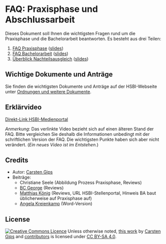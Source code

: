 # FAQ: Praxisphase und Abschlussarbeit

Dieses Dokument soll Ihnen die wichtigsten Fragen rund um die Praxisphase und die Bachelorarbeit
beantworten. Es besteht aus drei Teilen:

1.  [FAQ Praxisphase](faq_praxisphase.md)
    ([slides](https://github.com/cagix/faq-praxisphase-abschlussarbeit/blob/_slides/faq_praxisphase.pdf))
2.  [FAQ Bachelorarbeit](faq_abschlussarbeit.md)
    ([slides](https://github.com/cagix/faq-praxisphase-abschlussarbeit/blob/_slides/faq_abschlussarbeit.pdf))
3.  [Überblick Nachteilsausgleich](faq_nachteilsausgleich.md)
    ([slides](https://github.com/cagix/faq-praxisphase-abschlussarbeit/blob/_slides/faq_nachteilsausgleich.pdf))

## Wichtige Dokumente und Anträge

Sie finden die wichtigsten Dokumente und Anträge auf der HSBI-Webseite unter
[Ordnungen und weitere Dokumente](https://www.hsbi.de/studiengaenge/downloads/informatik-bachelor).

## Erklärvideo

[Direkt-Link HSBI-Medienportal](https://www.hsbi.de/medienportal/m/b91f1872f5727abc899606ab4fdf23bb2d068fbdf61b6b59e4e25254de7272eb5528d8b9721b6bdaa99796527d0fb9673022ee83d6b4d2d19e83b827fd9d55a7)

_Anmerkung_: Das verlinkte Video bezieht sich auf einen älteren Stand der FAQ. Bitte vergleichen Sie deshalb
die Informationen unbedingt mit der schriftlichen Version der FAQ. Die wichtigsten Punkte haben sich aber
nicht verändert. (_Ein neues Video ist im Entstehen._)

## Credits

-   Autor: [Carsten Gips](https://github.com/cagix)
-   Beiträge:
    -   Christiane Seele (Abbildung Prozess Praxisphase, Reviews)
    -   [BC George](https://github.com/bcg7) (Reviews)
    -   [Matthias König](https://github.com/U2654) (Reviews, URL HSBI-Stellenportal, Hinweis BA baut
        üblicherweise auf Praxisphase auf)
    -   [Angela Kreienkamp](https://github.com/kreienkamp) (Word-Version)

## License

<!-- https://creativecommons.org/choose/ -->
<a rel="license" href="https://creativecommons.org/licenses/by-sa/4.0/"><img alt="Creative Commons Licence" style="border-width:0;margin:0;display:inline;" src="https://i.creativecommons.org/l/by-sa/4.0/80x15.png" /></a>
Unless otherwise noted, <a href="https://github.com/cagix/faq-praxisphase-abschlussarbeit">this work</a> by <a xmlns:cc="https://creativecommons.org/ns#" href="https://github.com/cagix" property="cc:attributionName" rel="cc:attributionURL">Carsten Gips</a> and <a href="https://github.com/cagix/faq-praxisphase-abschlussarbeit/graphs/contributors">contributors</a> is licensed under <a rel="license" href="https://github.com/cagix/faq-praxisphase-abschlussarbeit/blob/master/LICENSE.md">CC BY-SA 4.0</a>.
